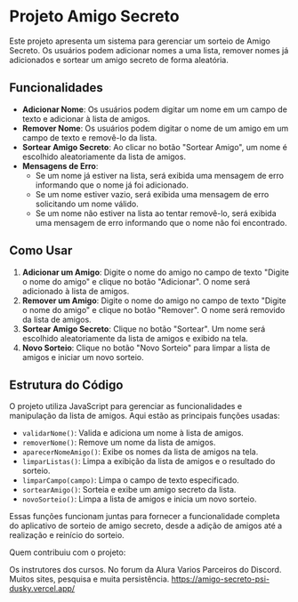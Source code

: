 # Projeto Amigo Secreto

Este projeto apresenta um sistema para gerenciar um sorteio de Amigo Secreto. Os usuários podem adicionar nomes a uma lista, remover nomes já adicionados e sortear um amigo secreto de forma aleatória.

## Funcionalidades

- **Adicionar Nome**: Os usuários podem digitar um nome em um campo de texto e adicionar à lista de amigos.
- **Remover Nome**: Os usuários podem digitar o nome de um amigo em um campo de texto e removê-lo da lista.
- **Sortear Amigo Secreto**: Ao clicar no botão "Sortear Amigo", um nome é escolhido aleatoriamente da lista de amigos.
- **Mensagens de Erro**: 
  - Se um nome já estiver na lista, será exibida uma mensagem de erro informando que o nome já foi adicionado.
  - Se um nome estiver vazio, será exibida uma mensagem de erro solicitando um nome válido.
  - Se um nome não estiver na lista ao tentar removê-lo, será exibida uma mensagem de erro informando que o nome não foi encontrado.

## Como Usar

1. **Adicionar um Amigo**: Digite o nome do amigo no campo de texto "Digite o nome do amigo" e clique no botão "Adicionar". O nome será adicionado à lista de amigos.
2. **Remover um Amigo**: Digite o nome do amigo no campo de texto "Digite o nome do amigo" e clique no botão "Remover". O nome será removido da lista de amigos.
3. **Sortear Amigo Secreto**: Clique no botão "Sortear". Um nome será escolhido aleatoriamente da lista de amigos e exibido na tela.
4. **Novo Sorteio**: Clique no botão "Novo Sorteio" para limpar a lista de amigos e iniciar um novo sorteio.

## Estrutura do Código

O projeto utiliza JavaScript para gerenciar as funcionalidades e manipulação da lista de amigos. Aqui estão as principais funções usadas:

- `validarNome()`: Valida e adiciona um nome à lista de amigos.
- `removerNome()`: Remove um nome da lista de amigos.
- `aparecerNomeAmigo()`: Exibe os nomes da lista de amigos na tela.
- `limparListas()`: Limpa a exibição da lista de amigos e o resultado do sorteio.
- `limparCampo(campo)`: Limpa o campo de texto especificado.
- `sortearAmigo()`: Sorteia e exibe um amigo secreto da lista.
- `novoSorteio()`: Limpa a lista de amigos e inicia um novo sorteio.

Essas funções funcionam juntas para fornecer a funcionalidade completa do aplicativo de sorteio de amigo secreto, desde a adição de amigos até a realização e reinício do sorteio.

Quem contribuiu com o projeto:

Os instrutores dos cursos.
No forum da Alura
Varios Parceiros do Discord.
Muitos sites, pesquisa e muita persistência.
https://amigo-secreto-psi-dusky.vercel.app/
